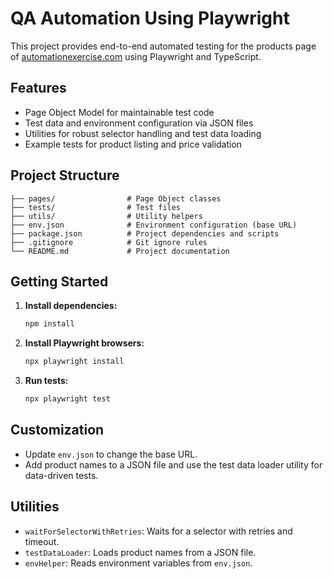 # QA Automation Using Playwright

This project provides end-to-end automated testing for the products page of [automationexercise.com](https://automationexercise.com) using Playwright and TypeScript.

## Features
- Page Object Model for maintainable test code
- Test data and environment configuration via JSON files
- Utilities for robust selector handling and test data loading
- Example tests for product listing and price validation

## Project Structure
```
├── pages/                # Page Object classes
├── tests/                # Test files
├── utils/                # Utility helpers
├── env.json              # Environment configuration (base URL)
├── package.json          # Project dependencies and scripts
├── .gitignore            # Git ignore rules
└── README.md             # Project documentation
```

## Getting Started
1. **Install dependencies:**
   ```sh
   npm install
   ```
2. **Install Playwright browsers:**
   ```sh
   npx playwright install
   ```
3. **Run tests:**
   ```sh
   npx playwright test
   ```

## Customization
- Update `env.json` to change the base URL.
- Add product names to a JSON file and use the test data loader utility for data-driven tests.

## Utilities
- `waitForSelectorWithRetries`: Waits for a selector with retries and timeout.
- `testDataLoader`: Loads product names from a JSON file.
- `envHelper`: Reads environment variables from `env.json`.
